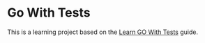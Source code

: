 # Go With Tests

This is a learning project based on the [Learn GO With Tests][learn-go-with-tests] guide.

[learn-go-with-tests]: https://quii.gitbook.io/learn-go-with-tests